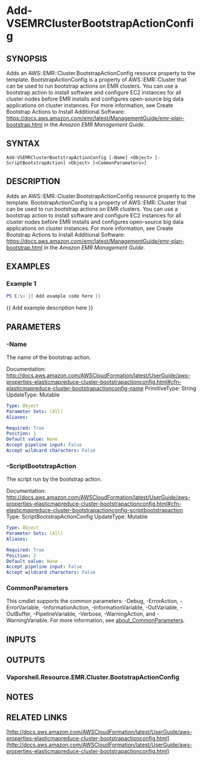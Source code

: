 # Add-VSEMRClusterBootstrapActionConfig

## SYNOPSIS
Adds an AWS::EMR::Cluster.BootstrapActionConfig resource property to the template.
BootstrapActionConfig is a property of AWS::EMR::Cluster that can be used to run bootstrap actions on EMR clusters.
You can use a bootstrap action to install software and configure EC2 instances for all cluster nodes before EMR installs and configures open-source big data applications on cluster instances.
For more information, see Create Bootstrap Actions to Install Additional Software: https://docs.aws.amazon.com/emr/latest/ManagementGuide/emr-plan-bootstrap.html in the *Amazon EMR Management Guide*.

## SYNTAX

```
Add-VSEMRClusterBootstrapActionConfig [-Name] <Object> [-ScriptBootstrapAction] <Object> [<CommonParameters>]
```

## DESCRIPTION
Adds an AWS::EMR::Cluster.BootstrapActionConfig resource property to the template.
BootstrapActionConfig is a property of AWS::EMR::Cluster that can be used to run bootstrap actions on EMR clusters.
You can use a bootstrap action to install software and configure EC2 instances for all cluster nodes before EMR installs and configures open-source big data applications on cluster instances.
For more information, see Create Bootstrap Actions to Install Additional Software: https://docs.aws.amazon.com/emr/latest/ManagementGuide/emr-plan-bootstrap.html in the *Amazon EMR Management Guide*.

## EXAMPLES

### Example 1
```powershell
PS C:\> {{ Add example code here }}
```

{{ Add example description here }}

## PARAMETERS

### -Name
The name of the bootstrap action.

Documentation: http://docs.aws.amazon.com/AWSCloudFormation/latest/UserGuide/aws-properties-elasticmapreduce-cluster-bootstrapactionconfig.html#cfn-elasticmapreduce-cluster-bootstrapactionconfig-name
PrimitiveType: String
UpdateType: Mutable

```yaml
Type: Object
Parameter Sets: (All)
Aliases:

Required: True
Position: 1
Default value: None
Accept pipeline input: False
Accept wildcard characters: False
```

### -ScriptBootstrapAction
The script run by the bootstrap action.

Documentation: http://docs.aws.amazon.com/AWSCloudFormation/latest/UserGuide/aws-properties-elasticmapreduce-cluster-bootstrapactionconfig.html#cfn-elasticmapreduce-cluster-bootstrapactionconfig-scriptbootstrapaction
Type: ScriptBootstrapActionConfig
UpdateType: Mutable

```yaml
Type: Object
Parameter Sets: (All)
Aliases:

Required: True
Position: 2
Default value: None
Accept pipeline input: False
Accept wildcard characters: False
```

### CommonParameters
This cmdlet supports the common parameters: -Debug, -ErrorAction, -ErrorVariable, -InformationAction, -InformationVariable, -OutVariable, -OutBuffer, -PipelineVariable, -Verbose, -WarningAction, and -WarningVariable. For more information, see [about_CommonParameters](http://go.microsoft.com/fwlink/?LinkID=113216).

## INPUTS

## OUTPUTS

### Vaporshell.Resource.EMR.Cluster.BootstrapActionConfig
## NOTES

## RELATED LINKS

[http://docs.aws.amazon.com/AWSCloudFormation/latest/UserGuide/aws-properties-elasticmapreduce-cluster-bootstrapactionconfig.html](http://docs.aws.amazon.com/AWSCloudFormation/latest/UserGuide/aws-properties-elasticmapreduce-cluster-bootstrapactionconfig.html)

